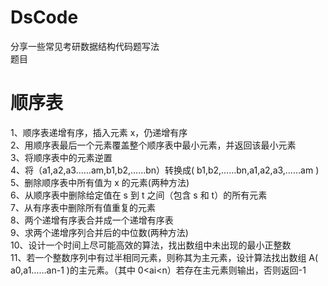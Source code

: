 # DsCode
分享一些常见考研数据结构代码题写法\
题目
# 顺序表
1、顺序表递增有序，插入元素 x，仍递增有序\
2、用顺序表最后一个元素覆盖整个顺序表中最小元素，并返回该最小元素 \
3、将顺序表中的元素逆置 \
4、将（a1,a2,a3……am,b1,b2,……bn）转换成( b1,b2,……bn,a1,a2,a3,……am ) \
5、删除顺序表中所有值为 x 的元素(两种方法) \
6、从顺序表中删除给定值在 s 到 t 之间（包含 s 和 t）的所有元素 \
7、从有序表中删除所有值重复的元素 \
8、两个递增有序表合并成一个递增有序表 \
9、求两个递增序列合并后的中位数(两种方法) \
10、设计一个时间上尽可能高效的算法，找出数组中未出现的最小正整数 \
11、若一个整数序列中有过半相同元素，则称其为主元素，设计算法找出数组 A( a0,a1……an-1 )的主元素。（其中 0<ai<n）若存在主元素则输出，否则返回-1
